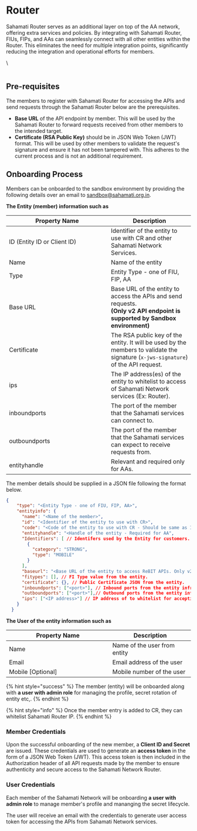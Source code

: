 # Router

Sahamati Router serves as an additional layer on top of the AA network, offering extra services and policies. By integrating with Sahamati Router, FIUs, FIPs, and AAs can seamlessly connect with all other entities within the Router. This eliminates the need for multiple integration points, significantly reducing the integration and operational efforts for members.

\


<figure><img src="https://developer.sahamati.org.in/~gitbook/image?url=https%3A%2F%2F2246685224-files.gitbook.io%2F%7E%2Ffiles%2Fv0%2Fb%2Fgitbook-x-prod.appspot.com%2Fo%2Fspaces%252FfY7u471KMiCJqdTaYVzZ%252Fuploads%252Fi7fwwbhJFUDykUJLTF0G%252FScreenshot%25202025-02-11%2520at%25205.13.07%25E2%2580%25AFPM.png%3Falt%3Dmedia%26token%3D9e46e3be-1272-4770-aa11-d342b0463bbb&#x26;width=768&#x26;dpr=4&#x26;quality=100&#x26;sign=7d5984b6&#x26;sv=2" alt=""><figcaption></figcaption></figure>

## Pre-requisites

The members to register with Sahamati Router for accessing the APIs and send requests through the Sahamati Router below are the prerequisites.

* **Base URL** of the API endpoint by member. This will be used by the Sahamati Router to forward requests received from other members to the intended target.
* **Certificate (RSA Public Key)** should be in JSON Web Token (JWT) format. This will be used by other members to validate the request's signature and ensure it has not been tampered with. This adheres to the current process and is not an additional requirement.

## Onboarding Process

Members can be onboarded to the sandbox environment by providing the following details over an email to [sandbox@sahamati.org.in](mailto:sandbox@sahamati.org.in).

**The Entity (member) information such as**

<table><thead><tr><th width="262">Property Name</th><th>Description</th></tr></thead><tbody><tr><td>ID (Entity ID or Client ID)</td><td>Identifier of the entity to use with CR and other Sahamati Network Services.</td></tr><tr><td>Name</td><td>Name of the entity</td></tr><tr><td>Type</td><td>Entity Type - one of FIU, FIP, AA</td></tr><tr><td>Base URL</td><td>Base URL of the entity to access the APIs and send requests.<br><strong>(Only v2 API endpoint is supported by Sandbox environment)</strong></td></tr><tr><td>Certificate</td><td>The RSA public key of the entity. It will be used by the members to validate the signature (<code>x-jws-signature</code>) of the API request.</td></tr><tr><td>ips</td><td>The IP address(es) of the entity to whitelist to access of Sahamati Network services (Ex: Router).</td></tr><tr><td>inboundports</td><td>The port of the member that the Sahamati services can connect to.</td></tr><tr><td>outboundports</td><td>The port of the member that the Sahamati services can expect to receive requests from.</td></tr><tr><td>entityhandle</td><td>Relevant and required only for AAs.</td></tr></tbody></table>

The member details should be supplied in a JSON file following the format below.

```json
{
    "type": "<Entity Type - one of FIU, FIP, AA>",
    "entityinfo": {
      "name": "<Name of the member>",
      "id": "<Identifier of the entity to use with CR>",
      "code": "<Code of the entity to use with CR - Should be same as Identifier.>",
      "entityhandle": "<Handle of the entity - Required for AA",
      "Identifiers": [ // Identifers used by the Entity for customers.
        {
          "category": "STRONG",
          "type": "MOBILE"
        }
      ],
      "baseurl": "<Base URL of the entity to access ReBIT APIs. Only v2 is supported.>",
      "fitypes": [], // FI Type value from the entity.
      "certificate": {}, // Public Certificate JSON from the entity.
      "inboundports": ["<port>"], // Inbound ports from the entity infrastructure.
      "outboundports": ["<port>"],// Outbound ports from the entity infrastructure.
      "ips": ["<IP address>"] // IP address of to whitelist for accepting the request.
    }
  }
```

**The User of the entity information such as**

<table><thead><tr><th width="266">Property Name</th><th>Description</th></tr></thead><tbody><tr><td>Name</td><td>Name of the user from entity</td></tr><tr><td>Email</td><td>Email address of the user</td></tr><tr><td>Mobile [Optional]</td><td>Mobile number of the user</td></tr></tbody></table>

{% hint style="success" %}
The member (entity) will be onboarded along with **a user with admin role** for managing the profile, secret rotation of entity etc,.
{% endhint %}

{% hint style="info" %}
Once the member entry is added to CR, they can whitelist Sahamati Router IP.
{% endhint %}

### Member Credentials <a href="#credentials-by-proxy" id="credentials-by-proxy"></a>

Upon the successful onboarding of the new member, a **Client ID and Secret** are issued. These credentials are used to generate an **access token** in the form of a JSON Web Token (JWT). This access token is then included in the Authorization header of all API requests made by the member to ensure authenticity and secure access to the Sahamati Network Router.

### User Credentials

Each member of the Sahamati Network will be onboarding **a user with admin role** to manage member's profile and mananging the secret lifecycle.

The user will receive an email with the credentials to generate user access token for accessing the APIs from Sahamati Network services.
